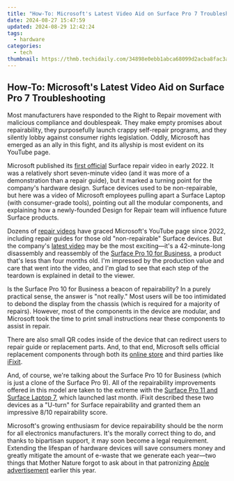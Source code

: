 ```yaml
---
title: "How-To: Microsoft's Latest Video Aid on Surface Pro 7 Troubleshooting"
date: 2024-08-27 15:47:59
updated: 2024-08-29 12:42:24
tags:
  - hardware
categories:
  - tech
thumbnail: https://thmb.techidaily.com/34898e0ebb1abca68099d2acba8fac3a4c33b87872f768fed60cc168fcf66601.jpg
---
```


## How-To: Microsoft's Latest Video Aid on Surface Pro 7 Troubleshooting

Most manufacturers have responded to the Right to Repair movement with malicious compliance and doublespeak. They make empty promises about repairability, they purposefully launch crappy self-repair programs, and they silently lobby against consumer rights legislation. Oddly, Microsoft has emerged as an ally in this fight, and its allyship is most evident on its YouTube page.

 Microsoft published its [first official](https://some-techniques.techidaily.com/fixing-curved-video-gopros-fisheye-issue-for-2024/) Surface repair video in early 2022\. It was a relatively short seven-minute video (and it was more of a demonstration than a repair guide), but it marked a turning point for the company's hardware design. Surface devices used to be non-repairable, but here was a video of Microsoft employees pulling apart a Surface Laptop (with consumer-grade tools), pointing out all the modular components, and explaining how a newly-founded Design for Repair team will influence future Surface products.

 Dozens of [repair videos](https://www.youtube.com/watch?v=th1pZu%5FjCEg&list=PLNA-j%5FcL4mURqC1MFKHV-%5Fju-BOSPPhne) have graced Microsoft's YouTube page since 2022, including repair guides for those old "non-repairable" Surface devices. But the company's [latest video](https://www.youtube.com/watch?v=s6%5FG7esT2Co) may be the most exciting—it's a 42-minute-long disassembly and reassembly of the [Surface Pro 10 for Business](https://screen-mirroring-recording.techidaily.com/updated-2024-approved-the-pros-playbook-3-ways-to-record-competitive-games/), a product that's less than four months old. I'm impressed by the production value and care that went into the video, and I'm glad to see that each step of the teardown is explained in detail to the viewer.

 Is the Surface Pro 10 for Business a beacon of repairability? In a purely practical sense, the answer is "not really." Most users will be too intimidated to debond the display from the chassis (which is required for a majority of repairs). However, most of the components in the device are modular, and Microsoft took the time to print small instructions near these components to assist in repair.

 There are also small QR codes inside of the device that can redirect users to repair guide or replacement parts. And, to that end, Microsoft sells official replacement components through both its [online store](https://www.microsoft.com/en-us/store/b/surface-repair-parts) and third parties like [iFixit](https://buynow-marvelous.techidaily.com/samsung-cf591-an-in-depth-analysis-of-its-capabilities-as-a-gamers-choice/).

 And, of course, we're talking about the Surface Pro 10 for Business (which is just a clone of the Surface Pro 9). All of the repairability improvements offered in this model are taken to the extreme with the [Surface Pro 11 and Surface Laptop 7](https://youtube-videos.techidaily.com/updated-affordable-cameras-for-effective-vloggers/), which launched last month. iFixit described these two devices as a "U-turn" for Surface repairability and granted them an impressive 8/10 repairability score.

 Microsoft's growing enthusiasm for device repairability should be the norm for all electronics manufacturers. It's the morally correct thing to do, and thanks to bipartisan support, it may soon become a legal requirement. Extending the lifespan of hardware devices will save consumers money and greatly mitigate the amount of e-waste that we generate each year—two things that Mother Nature forgot to ask about in that patronizing [Apple advertisement](https://youtu.be/QNv9PRDIhes?si=aCd%5FGl2vSWlmBVWh) earlier this year.

<ins class="adsbygoogle"
     style="display:block"
     data-ad-format="autorelaxed"
     data-ad-client="ca-pub-7571918770474297"
     data-ad-slot="1223367746"></ins>



<ins class="adsbygoogle"
     style="display:block"
     data-ad-client="ca-pub-7571918770474297"
     data-ad-slot="8358498916"
     data-ad-format="auto"
     data-full-width-responsive="true"></ins>
